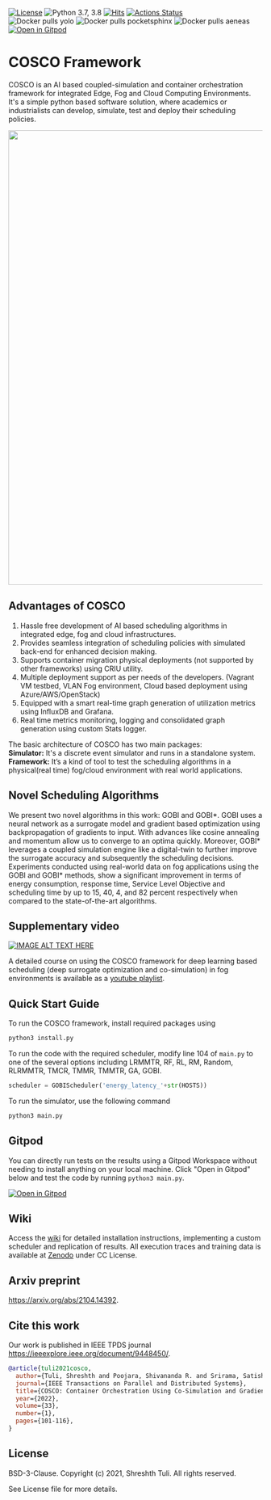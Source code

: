 [![License](https://img.shields.io/badge/License-BSD%203--Clause-red.svg)](https://github.com/imperial-qore/COSCO/blob/master/LICENSE)
![Python 3.7, 3.8](https://img.shields.io/badge/python-3.7%20%7C%203.8-blue.svg)
[![Hits](https://hits.seeyoufarm.com/api/count/incr/badge.svg?url=https%3A%2F%2Fgithub.com%2Fimperial-qore%2FCOSCO&count_bg=%23FFC401&title_bg=%23555555&icon=&icon_color=%23E7E7E7&title=hits&edge_flat=false)](https://hits.seeyoufarm.com)
[![Actions Status](https://github.com/imperial-qore/SimpleFogSim/workflows/DeFog-Benchmarks/badge.svg)](https://github.com/imperial-qore/SimpleFogSim/actions)
<br>
![Docker pulls yolo](https://img.shields.io/docker/pulls/shreshthtuli/yolo?label=docker%20pulls%3A%20yolo)
![Docker pulls pocketsphinx](https://img.shields.io/docker/pulls/shreshthtuli/pocketsphinx?label=docker%20pulls%3A%20pocketsphinx)
![Docker pulls aeneas](https://img.shields.io/docker/pulls/shreshthtuli/aeneas?label=docker%20pulls%3A%20aeneas)
<br>
[![Open in Gitpod](https://gitpod.io/button/open-in-gitpod.svg)](https://gitpod.io/#https://github.com/imperial-qore/COSCO/)

# COSCO Framework

COSCO is an AI based coupled-simulation and container orchestration framework for integrated Edge, Fog and Cloud Computing Environments.  It's a simple python based software solution, where academics or industrialists  can develop, simulate, test and deploy their scheduling policies. 

<img src="https://github.com/imperial-qore/COSCO/blob/master/wiki/COSCO.jpg" width="900" align="middle">


## Advantages of COSCO
1. Hassle free development of AI based scheduling algorithms in integrated edge, fog and cloud infrastructures.
2. Provides seamless integration of scheduling policies with simulated back-end for enhanced decision making.
3. Supports container migration physical deployments (not supported by other frameworks) using CRIU utility.
4. Multiple deployment support as per needs of the developers. (Vagrant VM testbed, VLAN Fog environment, Cloud based deployment using Azure/AWS/OpenStack)
5. Equipped with a smart real-time graph generation of utilization metrics using InfluxDB and Grafana.
6. Real time metrics monitoring, logging and consolidated graph generation using custom Stats logger.

The basic architecture of COSCO has two main packages: <br>
**Simulator:** It's a discrete event simulator and runs in a standalone system. <br>
**Framework:** It’s a kind of tool to test the scheduling algorithms in a physical(real time) fog/cloud environment with real world applications.

## Novel Scheduling Algorithms
We present two novel algorithms in this work: GOBI and GOBI*. GOBI uses a neural network as a surrogate model and gradient based optimization using backpropagation of gradients to input. With advances like cosine annealing and momentum allow us to converge to an optima quickly. Moreover, GOBI* leverages a coupled simulation engine like a digital-twin to further improve the surrogate accuracy and subsequently the scheduling decisions. Experiments conducted using real-world data on fog applications using the GOBI and GOBI* methods, show a significant improvement in terms of energy consumption, response time, Service Level Objective and scheduling time by up to 15, 40, 4, and 82 percent respectively when compared to the state-of-the-art algorithms.

## Supplementary video

[![IMAGE ALT TEXT HERE](https://img.youtube.com/vi/RZOWTj0rfBQ/0.jpg)](https://www.youtube.com/watch?v=RZOWTj0rfBQ)

A detailed course on using the COSCO framework for deep learning based scheduling (deep surrogate optimization and co-simulation) in fog environments is available as a [youtube playlist](https://www.youtube.com/playlist?list=PLN_nzHzuaOBQijEwy2Fy8c09-dWYVe4XO).
 
## Quick Start Guide
To run the COSCO framework, install required packages using
```bash
python3 install.py
```
To run the code with the required scheduler, modify line 104 of `main.py` to one of the several options including LRMMTR, RF, RL, RM, Random, RLRMMTR, TMCR, TMMR, TMMTR, GA, GOBI.
```python
scheduler = GOBIScheduler('energy_latency_'+str(HOSTS))
```

To run the simulator, use the following command
```bash
python3 main.py
```

## Gitpod
You can directly run tests on the results using a Gitpod Workspace without needing to install anything on your local machine. Click "Open in Gitpod" below and test the code by running `python3 main.py`.

[![Open in Gitpod](https://gitpod.io/button/open-in-gitpod.svg)](https://gitpod.io/#https://github.com/imperial-qore/COSCO/)

## Wiki
Access the [wiki](https://github.com/imperial-qore/COSCO/wiki) for detailed installation instructions, implementing a custom scheduler and replication of results. All execution traces and training data is available at [Zenodo](https://zenodo.org/record/4897944) under CC License.

## Arxiv preprint
https://arxiv.org/abs/2104.14392.

## Cite this work
Our work is published in IEEE TPDS journal https://ieeexplore.ieee.org/document/9448450/.
```bibtex
@article{tuli2021cosco,
  author={Tuli, Shreshth and Poojara, Shivananda R. and Srirama, Satish N. and Casale, Giuliano and Jennings, Nicholas R.},
  journal={IEEE Transactions on Parallel and Distributed Systems}, 
  title={COSCO: Container Orchestration Using Co-Simulation and Gradient Based Optimization for Fog Computing Environments}, 
  year={2022},
  volume={33},
  number={1},
  pages={101-116},
}
```

## License

BSD-3-Clause. 
Copyright (c) 2021, Shreshth Tuli.
All rights reserved.

See License file for more details.

